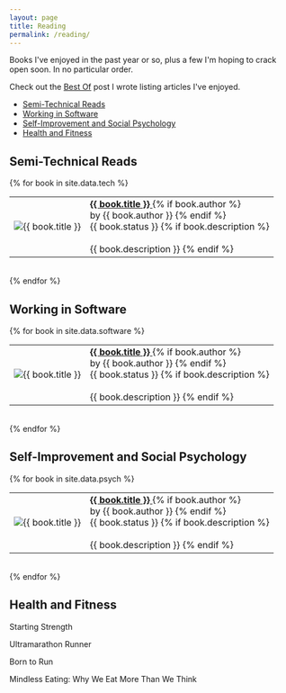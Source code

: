 ```yaml
---
layout: page
title: Reading
permalink: /reading/
---
```


<aside><p>Books I've enjoyed in the past year or so, plus a few I'm hoping to crack open soon. In no particular order.</p><p>Check out the <a href="{{ site.url }}/best_practices/2015/04/10/best-of.html">Best Of</a> post I wrote listing articles I've enjoyed.</p></aside>

* [Semi-Technical Reads](#technical)
* [Working in Software](#career)
* [Self-Improvement and Social Psychology](#psych)
* [Health and Fitness](#health)






<h2 id="technical" class="anchor">Semi-Technical Reads</h2>

{% for book in site.data.tech %}
<table>
  <tr>
  	<td class="minimum"><img src="{{ site.url }}{{ book.image }}" alt="{{ book.title }}"/></td>
    <td>
    	<a href="{{ book.link }}">
    		<b>{{ book.title }}</b>
    	</a>
    {% if book.author %}
    	<br>by {{ book.author }}
    {% endif %}
    <br>{{ book.status }}
    {% if book.description %}
    	<br><br>{{ book.description }}
    {% endif %}
    </td>
  </tr>
</table>

<br>
{% endfor %}






<h2 id="career" class="anchor">Working in Software</h2>

{% for book in site.data.software %}
<table>
  <tr>
    <td class="minimum"><img src="{{ site.url }}{{ book.image }}" alt="{{ book.title }}"/></td>
    <td>
        <a href="{{ book.link }}">
            <b>{{ book.title }}</b>
        </a>
    {% if book.author %}
        <br>by {{ book.author }}
    {% endif %}
    <br>{{ book.status }}
    {% if book.description %}
        <br><br>{{ book.description }}
    {% endif %}
    </td>
  </tr>
</table>

<br>
{% endfor %}







<h2 id="psych" class="anchor">Self-Improvement and Social Psychology</h2>

{% for book in site.data.psych %}
<table>
  <tr>
    <td class="minimum"><img src="{{ site.url }}{{ book.image }}" alt="{{ book.title }}"/></td>
    <td>
        <a href="{{ book.link }}">
            <b>{{ book.title }}</b>
        </a>
    {% if book.author %}
        <br>by {{ book.author }}
    {% endif %}
    <br>{{ book.status }}
    {% if book.description %}
        <br><br>{{ book.description }}
    {% endif %}
    </td>
  </tr>
</table>

<br>
{% endfor %}







<h2 id="health" class="anchor">Health and Fitness</h2>

Starting Strength

Ultramarathon Runner

Born to Run

Mindless Eating: Why We Eat More Than We Think
